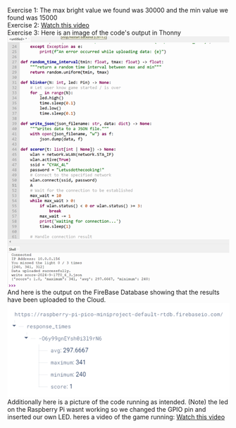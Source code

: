 Exercise 1: The max bright value we found was 30000 and the min value we found was 15000 <br>
Exercise 2:
[Watch this video](https://youtube.com/shorts/smRVugRtz5Y?si=tWq4C7iFbRVYKlKY) <br>
Exercise 3: Here is an image of the code's output in Thonny
![Alt text](https://github.com/kcheb27/2024-mini/blob/main/PictureOfDBCode.png)
And here is the output on the FireBase Database showing that the results have been uploaded to the Cloud.
![Alt text](https://github.com/kcheb27/2024-mini/blob/main/UploadedResultsOnFireBase.png)
Additionally here is a picture of the code running as intended. (Note) the led on the Raspberry Pi wasnt working so we changed the GPIO pin and inserted our own LED.
heres a video of the game running: 
[Watch this video](https://youtube.com/shorts/pfEmxIS5aKE?si=3Nqhn3Z7IR_voLT-)
